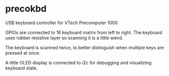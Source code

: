 # precokbd
USB keyboard controller for VTech Precomputer 1000

GPIOs are connected to 16 keyboard matrix from left to right.
The keyboard uses rubber resistive layer so scanning it is a little weird.

The keyboard is scanned twice, to better distinguish when multiple keys are pressed at once.

A little OLED display is connected to i2c for debugging and visualizing keyboard state.
